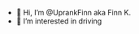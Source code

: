 - 👋 Hi, I’m @UprankFinn aka Finn K.
- 👀 I’m interested in driving

<!---
UprankFinn/UprankFinn is a ✨ special ✨ repository because its `README.md` (this file) appears on your GitHub profile.
You can click the Preview link to take a look at your changes.
--->
